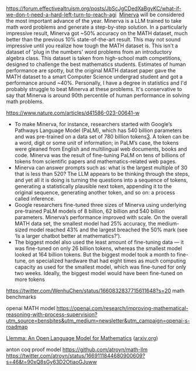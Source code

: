 
https://forum.effectivealtruism.org/posts/JbScJgCDedXaBgyKC/what-if-we-don-t-need-a-hard-left-turn-to-reach-agi
 [Minerva](https://twitter.com/matthewjbar/status/1542594514589581313?s=21&t=1t02xn9xyriXOte_d3RYyQ) will be considered the most important advance of the year. Minerva is a LLM trained to take math word problems and generate a step-by-step solution. In a particularly impressive result, Minerva got ~50% accuracy on the MATH dataset, much better than the previous 10% state-of-the-art result. This may not sound impressive until you realize how tough the MATH dataset is. This isn't a dataset of 'plug in the numbers' word problems from an introductory algebra class. This dataset is taken from high-school math competitions, designed to challenge the best mathematics students. Estimates of human performance are spotty, but the original MATH dataset paper gave the MATH dataset to a smart Computer Science undergrad student and got a performance around ~40%. Personally, I have a degree in statistics and I'd probably struggle to beat Minerva at these problems. It's conservative to say that Minerva is around 90th percentile of human performance in solving math problems.

https://www.nature.com/articles/d41586-023-00641-w
- To make Minerva, for instance, researchers started with Google’s Pathways Language Model (PaLM), which has 540 billion parameters and was pre-trained on a data set of 780 billion tokens[3](https://www.nature.com/articles/d41586-023-00641-w#ref-CR3). A token can be a word, digit or some unit of information; in PaLM’s case, the tokens were gleaned from English and multilingual web documents, books and code. Minerva was the result of fine-tuning PaLM on tens of billions of tokens from scientific papers and mathematics-related web pages.
- Minerva can answer prompts such as: what is the largest multiple of 30 that is less than 520? The LLM appears to be thinking through the steps, and yet all it is doing is turning the questions into a sequence of tokens, generating a statistically plausible next token, appending it to the original sequence, generating another token, and so on: a process called inference.
- Google researchers fine-tuned three sizes of Minerva using underlying pre-trained PaLM models of 8 billion, 62 billion and 540 billion parameters. Minerva’s performance improved with scale. On the overall MATH data set, the smallest model had 25% accuracy, the medium-sized model reached 43% and the largest breached the 50% mark (see ‘Is a larger chatbot better at mathematics?’).
- The biggest model also used the least amount of fine-tuning data — it was fine-tuned on only 26 billion tokens, whereas the smallest model looked at 164 billion tokens. But the biggest model took a month to fine-tune, on specialized hardware that had eight times as much computing capacity as used for the smallest model, which was fine-tuned for only two weeks. Ideally, the biggest model would have been fine-tuned on more tokens


https://twitter.com/WenhuChen/status/1660832837715611648?s=20
math benchmarks


openai MATH model https://openai.com/research/improving-mathematical-reasoning-with-process-supervision?utm_source=bensbites&utm_medium=newsletter&utm_campaign=openai-s-roadmap

[Llemma: An Open Language Model for Mathematics](https://arxiv.org/abs/2310.10631) ([arxiv.org](https://news.ycombinator.com/from?site=arxiv.org))

anton coq proof model https://github.com/atroyn/math-llm https://twitter.com/atroyn/status/1669111844680900609?s=46&t=90xQ8sGy63D2OtiaoGJuww